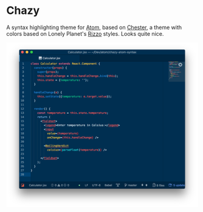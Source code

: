 # Chazy

A syntax highlighting theme for [Atom](https://atom.io/), based on [Chester](https://github.com/csutter/chester-atom-syntax), a theme with colors based on Lonely Planet's [Rizzo](https://github.com/lonelyplanet/rizzo) styles. Looks quite nice.

![Screenshot](screenshot.png)
